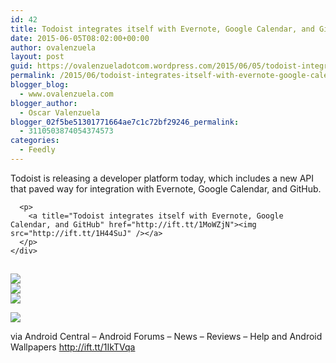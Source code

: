 ```yaml
---
id: 42
title: Todoist integrates itself with Evernote, Google Calendar, and GitHub
date: 2015-06-05T08:02:00+00:00
author: ovalenzuela
layout: post
guid: https://ovalenzueladotcom.wordpress.com/2015/06/05/todoist-integrates-itself-with-evernote-google-calendar-and-github
permalink: /2015/06/todoist-integrates-itself-with-evernote-google-calendar-and-github.html
blogger_blog:
  - www.ovalenzuela.com
blogger_author:
  - Oscar Valenzuela
blogger_02f5be51301771664ae7c1c72bf29246_permalink:
  - 3110503874054374573
categories:
  - Feedly
---
```

<div>
  <div>
    <div>
      <p>
        Todoist is releasing a developer platform today, which includes a new API that paved way for integration with Evernote, Google Calendar, and GitHub.
      </p>
      
      <p>
        <a title="Todoist integrates itself with Evernote, Google Calendar, and GitHub" href="http://ift.tt/1MoWZjN"><img src="http://ift.tt/1H44SuJ" /></a>
      </p>
    </div>
  </div>
</div>

<img height="1" width="1" src="http://ift.tt/1dOPM0R" border="0" />

<a rel="nofollow" href="http://ift.tt/1Igem4R"><img src="http://ift.tt/1Igeoty" border="0" /></a>  
<a rel="nofollow" href="http://ift.tt/1dOPM0W"><img src="http://ift.tt/1IgeoJS" border="0" /></a>  
<a rel="nofollow" href="http://ift.tt/1Igemlf"><img src="http://ift.tt/1dOPNSC" border="0" /></a>

[<img src="http://ift.tt/1dOPM10" border="0" />](http://ift.tt/1Igemlh)<img height="1" width="1" src="http://ift.tt/1Igemll" border="0" /><img height="1" alt="" width="1" src="http://ift.tt/1dOPNSF" />

via Android Central &#8211; Android Forums &#8211; News &#8211; Reviews &#8211; Help and Android Wallpapers http://ift.tt/1IkTVqa